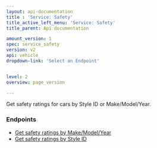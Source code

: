 ```yaml
---
layout: api-documentation
title : 'Service: Safety'
title_active_left_menu: 'Service: Safety'
title_parent: Api documentation

amount_version: 1
spec: service_safety
version: v2
api: vehicle
dropdown-link: 'Select an Endpoint'


level: 2
overview: page_version

---
```

<div class="info-message">
 Get safety ratings for cars by Style ID or Make/Model/Year.
</div>

### Endpoints

* [Get safety ratings by Make/Model/Year](/api-documentation/vehicle/service_safety/v2/01_by_make_model_year/api-description.html)
* [Get safety ratings by Style ID](/api-documentation/vehicle/service_safety/v2/02_by_style_id/api-description.html)
